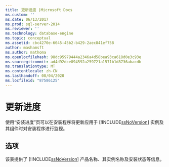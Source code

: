 ```yaml
---
title: 更新进度 |Microsoft Docs
ms.custom: ''
ms.date: 06/13/2017
ms.prod: sql-server-2014
ms.reviewer: ''
ms.technology: database-engine
ms.topic: conceptual
ms.assetid: cbc4270e-6045-45b2-b429-2aec841ef758
author: mashamsft
ms.author: mathoma
ms.openlocfilehash: 98dc95979444a2346a4d58bea93ca618d0e3c93e
ms.sourcegitcommit: ad4d92dce894592a259721a1571b1d8736abacdb
ms.translationtype: MT
ms.contentlocale: zh-CN
ms.lasthandoff: 08/04/2020
ms.locfileid: "87586125"
---
```

# <a name="update-progress"></a>更新进度
  使用“安装进度”页可以在安装程序将更新应用于 [!INCLUDE[ssNoVersion](../../includes/ssnoversion-md.md)] 实例及其组件时对安装程序进行监视。  
  
## <a name="options"></a>选项  
 该表提供了 [!INCLUDE[ssNoVersion](../../includes/ssnoversion-md.md)] 产品名称、其实例名称及安装状态等信息。  
  
  
